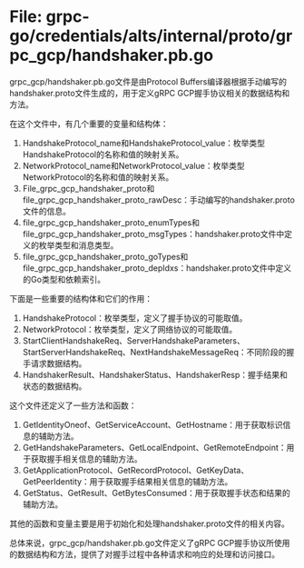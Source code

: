 # File: grpc-go/credentials/alts/internal/proto/grpc_gcp/handshaker.pb.go

grpc_gcp/handshaker.pb.go文件是由Protocol Buffers编译器根据手动编写的handshaker.proto文件生成的，用于定义gRPC GCP握手协议相关的数据结构和方法。

在这个文件中，有几个重要的变量和结构体：

1. HandshakeProtocol_name和HandshakeProtocol_value：枚举类型HandshakeProtocol的名称和值的映射关系。
2. NetworkProtocol_name和NetworkProtocol_value：枚举类型NetworkProtocol的名称和值的映射关系。
3. File_grpc_gcp_handshaker_proto和file_grpc_gcp_handshaker_proto_rawDesc：手动编写的handshaker.proto文件的信息。
4. file_grpc_gcp_handshaker_proto_enumTypes和file_grpc_gcp_handshaker_proto_msgTypes：handshaker.proto文件中定义的枚举类型和消息类型。
5. file_grpc_gcp_handshaker_proto_goTypes和file_grpc_gcp_handshaker_proto_depIdxs：handshaker.proto文件中定义的Go类型和依赖索引。

下面是一些重要的结构体和它们的作用：

1. HandshakeProtocol：枚举类型，定义了握手协议的可能取值。
2. NetworkProtocol：枚举类型，定义了网络协议的可能取值。
3. StartClientHandshakeReq、ServerHandshakeParameters、StartServerHandshakeReq、NextHandshakeMessageReq：不同阶段的握手请求数据结构。
4. HandshakerResult、HandshakerStatus、HandshakerResp：握手结果和状态的数据结构。

这个文件还定义了一些方法和函数：

1. GetIdentityOneof、GetServiceAccount、GetHostname：用于获取标识信息的辅助方法。
2. GetHandshakeParameters、GetLocalEndpoint、GetRemoteEndpoint：用于获取握手相关信息的辅助方法。
3. GetApplicationProtocol、GetRecordProtocol、GetKeyData、GetPeerIdentity：用于获取握手结果相关信息的辅助方法。
4. GetStatus、GetResult、GetBytesConsumed：用于获取握手状态和结果的辅助方法。

其他的函数和变量主要是用于初始化和处理handshaker.proto文件的相关内容。

总体来说，grpc_gcp/handshaker.pb.go文件定义了gRPC GCP握手协议所使用的数据结构和方法，提供了对握手过程中各种请求和响应的处理和访问接口。

